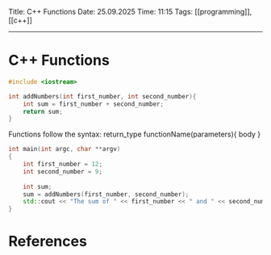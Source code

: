 Title: C++ Functions
Date: 25.09.2025
Time: 11:15
Tags: [[programming]], [[c++]]

---
# C++ Functions

```c++
#include <iostream>

int addNumbers(int first_number, int second_number){
	int sum = first_number + second_number;
	return sum;
}
```

Functions follow the syntax: return_type functionName(parameters){
	body
}

```c++
int main(int argc, char **argv)
{
	int first_number = 12;
	int second_number = 9;
	
	int sum;
	sum = addNumbers(first_number, second_number);
	std::cout << "The sum of " << first_number << " and " << second_number << " is equal to " << sum << "\n";
}
```


# References